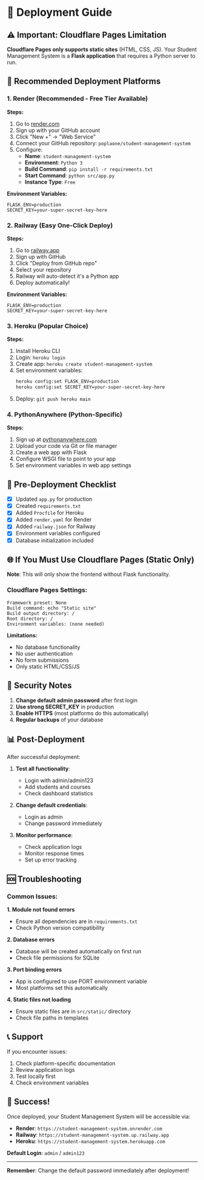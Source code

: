 # 🚀 Deployment Guide

## ⚠️ Important: Cloudflare Pages Limitation

**Cloudflare Pages only supports static sites** (HTML, CSS, JS). Your Student Management System is a **Flask application** that requires a Python server to run.

## 🎯 Recommended Deployment Platforms

### 1. **Render (Recommended - Free Tier Available)**

**Steps:**
1. Go to [render.com](https://render.com)
2. Sign up with your GitHub account
3. Click "New +" → "Web Service"
4. Connect your GitHub repository: `poplaone/student-management-system`
5. Configure:
   - **Name**: `student-management-system`
   - **Environment**: `Python 3`
   - **Build Command**: `pip install -r requirements.txt`
   - **Start Command**: `python src/app.py`
   - **Instance Type**: `Free`

**Environment Variables:**
```
FLASK_ENV=production
SECRET_KEY=your-super-secret-key-here
```

### 2. **Railway (Easy One-Click Deploy)**

**Steps:**
1. Go to [railway.app](https://railway.app)
2. Sign up with GitHub
3. Click "Deploy from GitHub repo"
4. Select your repository
5. Railway will auto-detect it's a Python app
6. Deploy automatically!

**Environment Variables:**
```
FLASK_ENV=production
SECRET_KEY=your-super-secret-key-here
```

### 3. **Heroku (Popular Choice)**

**Steps:**
1. Install Heroku CLI
2. Login: `heroku login`
3. Create app: `heroku create student-management-system`
4. Set environment variables:
   ```bash
   heroku config:set FLASK_ENV=production
   heroku config:set SECRET_KEY=your-super-secret-key-here
   ```
5. Deploy: `git push heroku main`

### 4. **PythonAnywhere (Python-Specific)**

**Steps:**
1. Sign up at [pythonanywhere.com](https://pythonanywhere.com)
2. Upload your code via Git or file manager
3. Create a web app with Flask
4. Configure WSGI file to point to your app
5. Set environment variables in web app settings

## 🔧 Pre-Deployment Checklist

- [x] Updated `app.py` for production
- [x] Created `requirements.txt`
- [x] Added `Procfile` for Heroku
- [x] Added `render.yaml` for Render
- [x] Added `railway.json` for Railway
- [x] Environment variables configured
- [x] Database initialization included

## 🌐 If You Must Use Cloudflare Pages (Static Only)

**Note**: This will only show the frontend without Flask functionality.

### Cloudflare Pages Settings:
```
Framework preset: None
Build command: echo "Static site"
Build output directory: /
Root directory: /
Environment variables: (none needed)
```

**Limitations:**
- No database functionality
- No user authentication
- No form submissions
- Only static HTML/CSS/JS

## 🔐 Security Notes

1. **Change default admin password** after first login
2. **Use strong SECRET_KEY** in production
3. **Enable HTTPS** (most platforms do this automatically)
4. **Regular backups** of your database

## 📊 Post-Deployment

After successful deployment:

1. **Test all functionality**:
   - Login with admin/admin123
   - Add students and courses
   - Check dashboard statistics

2. **Change default credentials**:
   - Login as admin
   - Change password immediately

3. **Monitor performance**:
   - Check application logs
   - Monitor response times
   - Set up error tracking

## 🆘 Troubleshooting

### Common Issues:

**1. Module not found errors**
- Ensure all dependencies are in `requirements.txt`
- Check Python version compatibility

**2. Database errors**
- Database will be created automatically on first run
- Check file permissions for SQLite

**3. Port binding errors**
- App is configured to use PORT environment variable
- Most platforms set this automatically

**4. Static files not loading**
- Ensure static files are in `src/static/` directory
- Check file paths in templates

## 📞 Support

If you encounter issues:
1. Check platform-specific documentation
2. Review application logs
3. Test locally first
4. Check environment variables

## 🎉 Success!

Once deployed, your Student Management System will be accessible via:
- **Render**: `https://student-management-system.onrender.com`
- **Railway**: `https://student-management-system.up.railway.app`
- **Heroku**: `https://student-management-system.herokuapp.com`

**Default Login**: `admin` / `admin123`

---

**Remember**: Change the default password immediately after deployment!